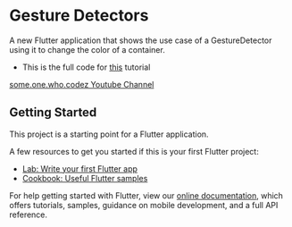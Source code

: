 # Gesture Detectors

A new Flutter application that shows the use case of a GestureDetector using it to change the color of a container.
- This is the full code for [this](https://youtu.be/n9L8GnQPTEM) tutorial

[some.one.who.codez Youtube Channel](https://www.youtube.com/channel/UCgzDyB6FRT2sNhh0QhB7gtQ)

## Getting Started

This project is a starting point for a Flutter application.

A few resources to get you started if this is your first Flutter project:

- [Lab: Write your first Flutter app](https://flutter.dev/docs/get-started/codelab)
- [Cookbook: Useful Flutter samples](https://flutter.dev/docs/cookbook)

For help getting started with Flutter, view our
[online documentation](https://flutter.dev/docs), which offers tutorials,
samples, guidance on mobile development, and a full API reference.
